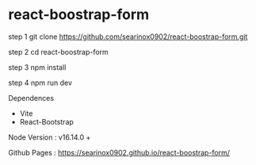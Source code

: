 # react-boostrap-form

step 1
git clone https://github.com/searinox0902/react-boostrap-form.git

step 2
cd react-boostrap-form

step 3
npm install

step 4
npm run dev

Dependences

- Vite
- React-Bootstrap

Node Version : v16.14.0 + 

Github Pages : https://searinox0902.github.io/react-boostrap-form/
